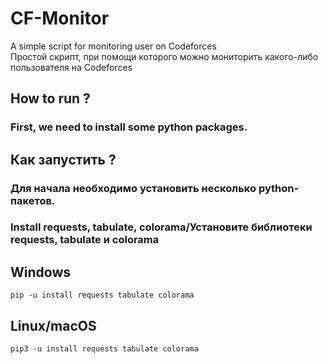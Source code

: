 # CF-Monitor
A simple script for monitoring user on Codeforces <br>
Простой скрипт, при помощи которого можно мониторить какого-либо пользователя на Codeforces

## How to run ?
### First, we <b>need</b> to install some python packages. <br>

## Как запустить ?
### Для начала необходимо установить несколько python-пакетов.

### Install requests, tabulate, colorama/Установите библиотеки requests, tabulate и colorama
## Windows
<code>pip -u install requests tabulate colorama </code>
## Linux/macOS
<code>pip3 -u install requests tabulate colorama</code>
